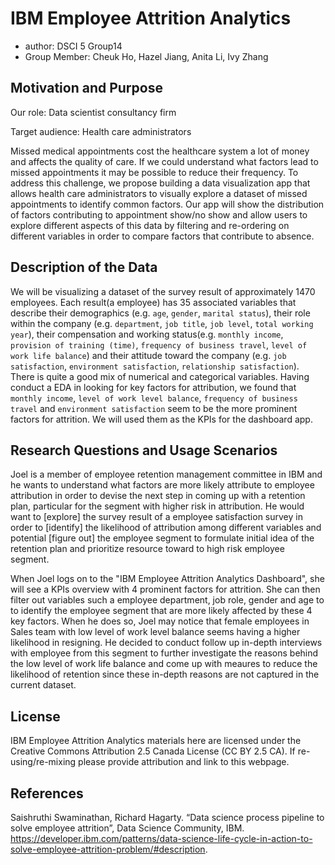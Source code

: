 # IBM Employee Attrition Analytics
- author: DSCI 5 Group14
- Group Member: Cheuk Ho, Hazel Jiang, Anita Li, Ivy Zhang

## Motivation and Purpose

Our role: Data scientist consultancy firm

Target audience: Health care administrators

Missed medical appointments cost the healthcare system a lot of money and affects the quality of care. If we could understand what factors lead to missed appointments it may be possible to reduce their frequency. To address this challenge, we propose building a data visualization app that allows health care administrators to visually explore a dataset of missed appointments to identify common factors. Our app will show the distribution of factors contributing to appointment show/no show and allow users to explore different aspects of this data by filtering and re-ordering on different variables in order to compare factors that contribute to absence.



## Description of the Data

We will be visualizing a dataset of the survey result of approximately 1470 employees. Each result(a employee) has 35 associated variables that describe their demographics (e.g. `age`, `gender`, `marital status`), their role within the company (e.g. `department`, `job title`, `job level`, `total working year`), their compensation and working status(e.g. `monthly income`, `provision of training (time)`, `frequency of business travel`, `level of work life balance`) and their attitude toward the company (e.g. `job satisfaction`, `environment satisfaction`, `relationship satisfaction`). There is quite a good mix of numerical and categorical variables. Having conduct a EDA in looking for key factors for attribution, we found that `monthly income`, `level of work level balance`, `frequency of business travel` and `environment satisfaction` seem to be the more prominent factors for attrition. We will used them as the KPIs for the dashboard app.


## Research Questions and Usage Scenarios

Joel is a member of employee retention management committee in IBM and he wants to understand what factors are more likely attribute to employee attribution in order to devise the next step in coming up with a retention plan, particular for the segment with higher risk in attribution. He would want to [explore] the survey result of a employee satisfaction survey in order to [identify] the likelihood of attribution among different variables and potential [figure out] the employee segment to formulate initial idea of the retention plan and prioritize resource toward to high risk employee segment. 

When Joel logs on to the "IBM Employee Attrition Analytics Dashboard", she will see a KPIs overview with 4 prominent factors for attrition. She can then filter out variables such a employee department, job role, gender and age to to identify the employee segment that are more likely affected by these 4 key factors. When he does so, Joel may notice that female employees in Sales team with low level of work level balance seems having a higher likelihood in resigning. He decided to conduct follow up in-depth interviews with employee from this segment to further investigate the reasons behind the low level of work life balance and come up with meaures to reduce the likelihood of retention since these in-depth reasons are not captured in the current dataset.


  
## License
IBM Employee Attrition Analytics materials here are licensed under the Creative Commons Attribution 2.5 Canada License (CC BY 2.5 CA). If re-using/re-mixing please provide attribution and link to this webpage.

## References

Saishruthi Swaminathan, Richard Hagarty. “Data science process pipeline to solve employee attrition”, Data Science Community, IBM. https://developer.ibm.com/patterns/data-science-life-cycle-in-action-to-solve-employee-attrition-problem/#description.
